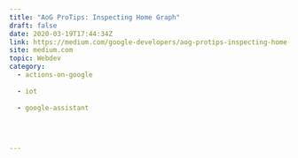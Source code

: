 ```yaml
---
title: "AoG ProTips: Inspecting Home Graph"
draft: false
date: 2020-03-19T17:44:34Z
link: https://medium.com/google-developers/aog-protips-inspecting-home-graph-503df93b7a91?source=rss----2e5ce7f173a5---4&utm_medium=RSS&utm_source=hune
site: medium.com
topic: Webdev
category:
  - actions-on-google
  
  - iot
  
  - google-assistant
  
   
  

---
```

